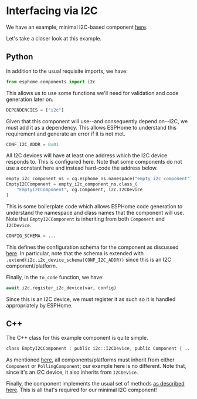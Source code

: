 # Interfacing via I2C

We have an example, minimal I2C-based component
[here](https://github.com/esphome/starter-components/tree/main/components/empty_i2c_component).

Let's take a closer look at this example.

## Python

In addition to the usual requisite imports, we have:

```python
from esphome.components import i2c
```

This allows us to use some functions we'll need for validation and code generation later on.

```python
DEPENDENCIES = ["i2c"]
```

Given that this component will use--and consequently depend on--I2C, we must add it as a dependency. This allows
ESPHome to understand this requirement and generate an error if it is not met.

```python
CONF_I2C_ADDR = 0x01
```

All I2C devices will have at least one address which the I2C device responds to. This is configured here.
Note that some components do not use a constant here and instead hard-code the address below.

```python
empty_i2c_component_ns = cg.esphome_ns.namespace("empty_i2c_component")
EmptyI2CComponent = empty_i2c_component_ns.class_(
    "EmptyI2CComponent", cg.Component, i2c.I2CDevice
)
```

This is some boilerplate code which allows ESPHome code generation to understand the namespace and class names that the
component will use. Note that `EmptyI2CComponent` is inheriting from both `Component` and `I2CDevice`.

```python
CONFIG_SCHEMA = ...
```

This defines the configuration schema for the component as discussed [here](index.md#configuration-validation).
In particular, note that the schema is extended with `.extend(i2c.i2c_device_schema(CONF_I2C_ADDR))` since this is an
I2C component/platform.

Finally, in the `to_code` function, we have:

```python
await i2c.register_i2c_device(var, config)
```

Since this is an I2C device, we must register it as such so it is handled appropriately by ESPHome.

## C++

The C++ class for this example component is quite simple.

```c
class EmptyI2CComponent : public i2c::I2CDevice, public Component { ... };
```

As mentioned [here](/contributing/code/#c), all components/platforms must inherit from either `Component` or
`PollingComponent`; our example here is no different. Note that, since it's an I2C device, it also inherits from
`I2CDevice`.

Finally, the component implements the usual set of methods [as described here](index.md#common-methods). This is all
that's required for our minimal I2C component!
